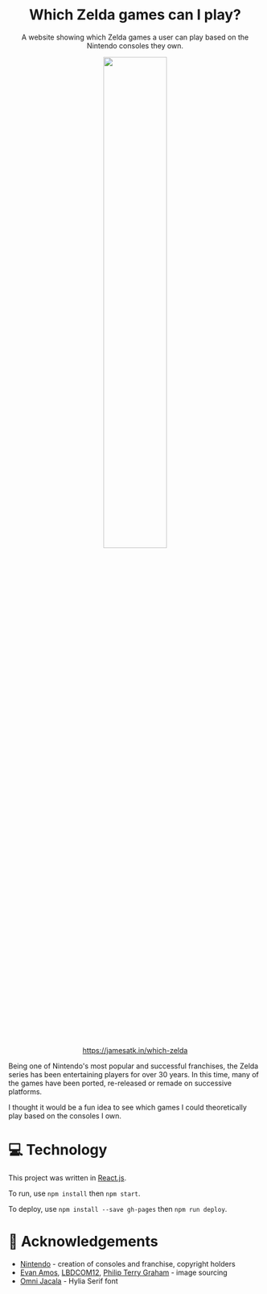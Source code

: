 <h1 align="center" padding="100">Which Zelda games can I play?</h1>

<p align="center">A website showing which Zelda games a user can play based on the Nintendo consoles they own.</p>

<p align="center">
  <img align="center" src="https://gamepedia.cursecdn.com/zelda_gamepedia_en/7/70/ALBW_Triforce_Artwork.png?version=f182faeca3c95e97b0bed063d72d0fe7" width="50%" />
</p>


<p align="center"><a href="https://jamesatk.in/which-zelda">https://jamesatk.in/which-zelda</a></p>

Being one of Nintendo's most popular and successful franchises, the Zelda series has been entertaining players for over 30 years. In this time, many of the games have been ported, re-released or remade on successive platforms.

I thought it would be a fun idea to see which games I could theoretically play based on the consoles I own.

# 💻 Technology
This project was written in [React.js](https://github.com/facebook/react/).

To run, use `npm install` then `npm start`.

To deploy, use `npm install --save gh-pages` then `npm run deploy`.

# 🙏 Acknowledgements

* [Nintendo](https://www.nintendo.co.uk/) - creation of consoles and franchise, copyright holders
* [Evan Amos](https://commons.wikimedia.org/wiki/User:Evan-Amos), [LBDCOM12](https://commons.wikimedia.org/wiki/File:New_Nintendo_2ds_XL.png), [Philip Terry Graham](https://commons.wikimedia.org/wiki/File:New_Nintendo_3DS.png) - image sourcing
* [Omni Jacala](http://artsyomni.com/hyliaserif) - Hylia Serif font
